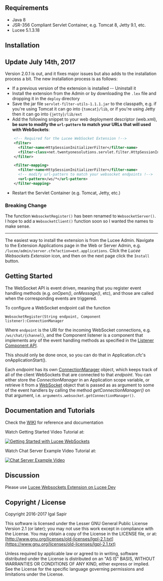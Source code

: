 ## Requirements

* Java 8
* JSR-356 Compliant Servlet Container, e.g. Tomcat 8, Jetty 9.1, etc.
* Lucee 5.1.3.18

## Installation 

## Update July 14th, 2017

Version 2.0.1 is out, and it fixes major issues but also adds to the installation process a bit.  The new installation process is as follows:

- If a previous version of the extension is installed -- Uninstall it
- Install the extension from the Admin or by downloading the `.lex` file and dropping it in the `deploy` directory
- Save the jar file `servlet-filter-utils-1.1.1.jar` to the classpath, e.g. if you're using Tomcat it can go into `{tomcat}/lib`, or if you're using Jetty then it can go into `{jetty}/lib/ext`
- Add the following snippet to your web deployment descriptor (web.xml), **be sure to modify the `url-pattern` to match your URLs that will used with WebSockets**:

```xml
    <!-- Required for the Lucee WebSocket Extension !-->    
    <filter>
      <filter-name>HttpSessionInitializerFilter</filter-name>
      <filter-class>net.twentyonesolutions.servlet.filter.HttpSessionInitializerFilter</filter-class>
    </filter>

    <filter-mapping>
      <filter-name>HttpSessionInitializerFilter</filter-name>
      <!-- modify url-pattern to match your websocket endpoints !-->
      <url-pattern>/ws/*</url-pattern>
    </filter-mapping>
```

- Restart the Servlet Container (e.g. Tomcat, Jetty, etc.)

### Breaking Change
The function `WebsocketRegister()` has been renamed to `WebsocketServer()`.  I hope to add a `WebsocketClient()` function soon so I wanted the names to make sense.

---

The easiest way to install the extension is from the Lucee Admin.  Navigate to the Extension Applications page in the Web or Server Admin, e.g. `/lucee/admin/server.cfm?action=ext.applications`.  Click the *Lucee Websockets Extension* icon, and then on the next page click the `Install` button.

## Getting Started

The WebSocket API is event driven, meaning that you register event handling methods (e.g. _onOpen()_, _onMessage()_, etc), and those are called when the corresponding events are triggered.

To configure a WebSocket endpoint call the function 

    WebsocketRegister(String endpoint, Component listener):ConnectionManager
    
Where `endpoint` is the URI for the incoming WebSocket connections, e.g. `/ws/chat/{channel}`, and the Component listener is a component that implements any of the event handling methods as specified in the [Listener Component API](../../wiki/Listener-Component-API).
    
This should only be done once, so you can do that in Application.cfc's onApplicationStart().

Each _endpoint_ has its own [ConnectionManager](../../wiki/ConnectionManager-API) object, which keeps track of all of the client WebSockets that are connected to that _endpoint_.  You can either store the _ConnectionManager_ in an Application scope variable, or retrieve it from a [WebSocket](wiki/WebSocket-API) object that is passed as as argument to some of the event handlers by calling the method _getConnectionManager()_ on that argument, i.e. `arguments.websocket.getConnectionManager()`.

## Documentation and Tutorials

Check the [WIKI](../../wiki) for reference and documentation

Watch Getting Started Video Tutorial at:

[![Getting Started with Lucee WebSockets](http://img.youtube.com/vi/r2s2kGQVZqg/0.jpg)](http://www.youtube.com/watch?v=r2s2kGQVZqg "Lucee WebSockets - Getting Started")

Watch Chat Server Example Video Tutorial at:

[![Chat Server Example Video](http://img.youtube.com/vi/rvB7PcNylVY/0.jpg)](http://www.youtube.com/watch?v=rvB7PcNylVY "Lucee WebSockets - Getting Started")

## Discussion

Please use [Lucee Websockets Extension on Lucee Dev](https://dev.lucee.org/t/lucee-websockets-extension/2067)

## Copyright / License

Copyright 2016-2017 Igal Sapir

This software is licensed under the Lesser GNU General Public License Version 2.1 (or later); you may not use this work except in compliance with the License. You may obtain a copy of the License in the LICENSE file, or at:
[http://www.gnu.org/licenses/old-licenses/lgpl-2.1.txt](https://www.gnu.org/licenses/old-licenses/lgpl-2.1.txt)

Unless required by applicable law or agreed to in writing, software distributed under the License is distributed on an "AS IS" BASIS, WITHOUT WARRANTIES OR CONDITIONS OF ANY KIND, either express or implied. See the License for the specific language governing permissions and limitations under the License.

